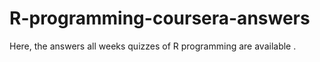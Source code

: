 # R-programming-coursera-answers
Here,  the answers all weeks quizzes  of R programming are available .
